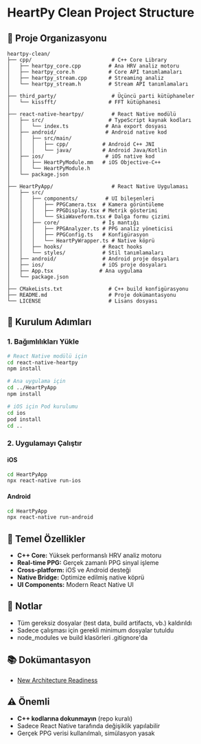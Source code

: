 # HeartPy Clean Project Structure

## 📁 Proje Organizasyonu

```
heartpy-clean/
├── cpp/                          # C++ Core Library
│   ├── heartpy_core.cpp         # Ana HRV analiz motoru
│   ├── heartpy_core.h           # Core API tanımlamaları
│   ├── heartpy_stream.cpp       # Streaming analiz
│   └── heartpy_stream.h         # Stream API tanımlamaları
│
├── third_party/                  # Üçüncü parti kütüphaneler
│   └── kissfft/                 # FFT kütüphanesi
│
├── react-native-heartpy/         # React Native modülü
│   ├── src/                     # TypeScript kaynak kodları
│   │   └── index.ts            # Ana export dosyası
│   ├── android/                # Android native kod
│   │   ├── src/main/
│   │   │   ├── cpp/           # Android C++ JNI
│   │   │   └── java/          # Android Java/Kotlin
│   ├── ios/                    # iOS native kod
│   │   ├── HeartPyModule.mm   # iOS Objective-C++
│   │   └── HeartPyModule.h    
│   └── package.json
│
├── HeartPyApp/                   # React Native Uygulaması
│   ├── src/
│   │   ├── components/         # UI bileşenleri
│   │   │   ├── PPGCamera.tsx  # Kamera görüntüleme
│   │   │   ├── PPGDisplay.tsx # Metrik gösterimi
│   │   │   └── SkiaWaveform.tsx # Dalga formu çizimi
│   │   ├── core/              # İş mantığı
│   │   │   ├── PPGAnalyzer.ts # PPG analiz yöneticisi
│   │   │   ├── PPGConfig.ts   # Konfigürasyon
│   │   │   └── HeartPyWrapper.ts # Native köprü
│   │   ├── hooks/             # React hooks
│   │   └── styles/            # Stil tanımlamaları
│   ├── android/               # Android proje dosyaları
│   ├── ios/                   # iOS proje dosyaları
│   ├── App.tsx               # Ana uygulama
│   └── package.json
│
├── CMakeLists.txt               # C++ build konfigürasyonu
├── README.md                    # Proje dokümantasyonu
└── LICENSE                      # Lisans dosyası
```

## 🚀 Kurulum Adımları

### 1. Bağımlılıkları Yükle

```bash
# React Native modülü için
cd react-native-heartpy
npm install

# Ana uygulama için
cd ../HeartPyApp
npm install

# iOS için Pod kurulumu
cd ios
pod install
cd ..
```

### 2. Uygulamayı Çalıştır

#### iOS
```bash
cd HeartPyApp
npx react-native run-ios
```

#### Android
```bash
cd HeartPyApp
npx react-native run-android
```

## 🎯 Temel Özellikler

- **C++ Core:** Yüksek performanslı HRV analiz motoru
- **Real-time PPG:** Gerçek zamanlı PPG sinyal işleme
- **Cross-platform:** iOS ve Android desteği
- **Native Bridge:** Optimize edilmiş native köprü
- **UI Components:** Modern React Native UI

## 📝 Notlar

- Tüm gereksiz dosyalar (test data, build artifacts, vb.) kaldırıldı
- Sadece çalışması için gerekli minimum dosyalar tutuldu
- node_modules ve build klasörleri .gitignore'da

## 📚 Dokümantasyon

- [New Architecture Readiness](docs/new-arch-readiness.md)

## ⚠️ Önemli

- **C++ kodlarına dokunmayın** (repo kuralı)
- Sadece React Native tarafında değişiklik yapılabilir
- Gerçek PPG verisi kullanılmalı, simülasyon yasak
